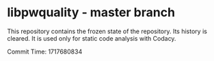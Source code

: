 # libpwquality - master branch

This repository contains the frozen state of the repository.
Its history is cleared. It is used only for static code
analysis with Codacy.

Commit Time: 1717680834